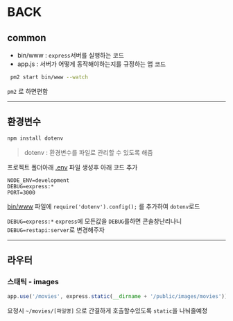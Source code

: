 # BACK
 ## common
 - bin/www : `express`서버를 실행하는 코드
 - app.js : 서버가 어떻게 동작해야하는지를 규정하는 앱 코드
 
 ```bash
  pm2 start bin/www --watch
 ```
 `pm2` 로 하면편함

----------------------
 ## 환경변수
  ```javascript
  npm install dotenv
  ```
  > dotenv : 환경변수를 파일로 관리할 수 있도록 해줌

  프로젝트 폴더아래 [.env](.env) 파일 생성후 아래 코드 추가
  ```
  NODE_ENV=development
  DEBUG=express:*
  PORT=3000
  ```
 
  [bin/www](bin/www) 파일에 <code>require('dotenv').config();</code> 를 추가하여 `dotenv`로드

  `DEBUG=express:*` `express`에 모든값을 `DEBUG`를하면 콘솔창난리나니<br>
  `DEBUG=restapi:server`로 변경해주자

 ------------
 ## 라우터

  ### 스태틱 - images
  ```javascript
  app.use('/movies', express.static(__dirname + '/public/images/movies'));
  ```
  요청시 `~/movies/[파일명]` 으로 간결하게 호출할수있도록 `static`을 나눠줄예정<br>
  